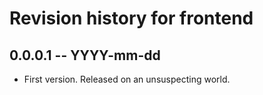 # Revision history for frontend

## 0.0.0.1 -- YYYY-mm-dd

* First version. Released on an unsuspecting world.
